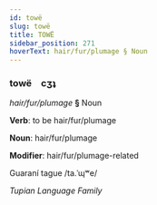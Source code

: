 ```yaml
---
id: towë
slug: towë
title: TOWË
sidebar_position: 271
hoverText: hair/fur/plumage § Noun
---
```


### towë&emsp;<span kind="abugida">cʒʇ</span>

*hair/fur/plumage* **§** Noun

**Verb**: to be hair/fur/plumage

**Noun**: hair/fur/plumage

**Modifier**: hair/fur/plumage-related

Guaraní tague /ta.ˈɰʷe/

*Tupian Language Family*